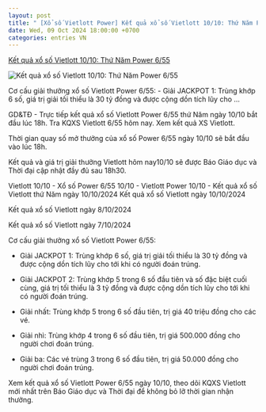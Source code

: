 ```yaml
---
layout: post
title: " [Xổ số Vietlott Power] Kết quả xổ số Vietlott 10/10: Thứ Năm Power 6/55"
date: Wed, 09 Oct 2024 18:00:00 +0700
categories: entries VN
---
```

[Kết quả xổ số Vietlott 10/10: Thứ Năm Power 6/55](https://giaoducthoidai.vn/ket-qua-xo-so-vietlott-1010-xo-so-vietlott-power-655-thu-nam-post703953.html)

![Kết quả xổ số Vietlott 10/10: Thứ Năm Power 6/55](https://cdn.giaoducthoidai.vn/images/e68bd0ae7e0a4d2e84e451c6db68f2d4bcb127d9033d00670776c4695cf25555de5672123b39ce8f5561694cb730cec2b8898c39fa969735ae6e0ff523b767db51e24107492a0f21fe9d31fe3d4281f0e2bbf1f00fdec1c140ff84f716ddfb5b/kket-qua-xo-so-vietlott-hom-nay-282-7772.jpg.webp)

Cơ cấu giải thưởng xổ số Vietlott Power 6/55: - Giải JACKPOT 1: Trùng khớp 6 số, giá trị giải tối thiểu là 30 tỷ đồng và được cộng dồn tích lũy cho ...

GD&TĐ - Trực tiếp kết quả xổ số Vietlott Power 6/55 thứ Năm ngày 10/10 bắt đầu lúc 18h. Tra KQXS Vietlott 6/55 hôm nay. Xem kết quả XS Vietlott.

Thời gian quay số mở thưởng của xổ số Power 6/55 ngày 10/10 sẽ bắt đầu vào lúc 18h.

Kết quả và giá trị giải thưởng Vietlott hôm nay10/10 sẽ được Báo Giáo dục và Thời đại cập nhật đầy đủ sau 18h30.

Vietlott 10/10 - Xổ số Power 6/55 10/10 - Vietlott Power 10/10 - Kết quả xổ số Vietlott thứ Năm ngày 10/10/2024 Kết quả xổ số Vietlott ngày 10/10/2024

Kết quả xổ số Vietlott ngày 8/10/2024

Kết quả xổ số Vietlott ngày 7/10/2024

Cơ cấu giải thưởng xổ số Vietlott Power 6/55:

- Giải JACKPOT 1: Trùng khớp 6 số, giá trị giải tối thiểu là 30 tỷ đồng và được cộng dồn tích lũy cho tới khi có người đoán trúng.

- Giải JACKPOT 2: Trùng khớp 5 trong 6 số đầu tiên và số đặc biệt cuối cùng, giá trị tối thiểu là 3 tỷ đồng và được cộng dồn tích lũy cho tới khi có người đoán trúng.

- Giải nhất: Trùng khớp 5 trong 6 số đầu tiên, trị giá 40 triệu đồng cho các vé.

- Giải nhì: Trùng khớp 4 trong 6 số đầu tiên, trị giá 500.000 đồng cho người chơi đoán trúng.

- Giải ba: Các vé trùng 3 trong 6 số đầu tiên, trị giá 50.000 đồng cho người chơi đoán trúng.

Xem kết quả xổ số Vietlott Power 6/55 ngày 10/10, theo dõi KQXS Vietlott mới nhất trên Báo Giáo dục và Thời đại để không bỏ lỡ thời gian nhận thưởng.

